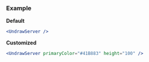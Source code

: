 ### Example

**Default**
```jsx
<UndrawServer />
```

**Customized**
```jsx
<UndrawServer primaryColor="#41B883" height="100" />
```

